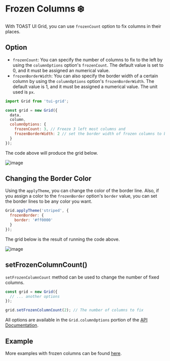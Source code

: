 # Frozen Columns ❄️

With TOAST UI Grid, you can use `frozenCount` option to fix columns in their places.

## Option 

* `frozenCount`: You can specify the number of columns to fix to the left by using the `columnOptions` option's `frozenCount`. The default value is set to 0, and it must be assigned an numerical value. 
* `frozenBorderWidth`: You can also specify the border width of a certain column by using the `columnOptions` option's `frozenBorderWidth`. The default value is 1, and it must be assigned a numerical value. The unit used is `px`. 

```js
import Grid from 'tui-grid';

const grid = new Grid({
  data,
  column,
  columnOptions: {
    frozenCount: 3, // Freeze 3 left most columns and 
    frozenBorderWidth: 2 // set the border width of frozen columns to be 2px.
  }
});
```

The code above will produce the grid below. 

![image](https://user-images.githubusercontent.com/35371660/60934748-628a3e80-a302-11e9-8c41-b9bad694747a.png)

## Changing the Border Color

Using the `applyTheme`, you can change the color of the border line. Also, if you assign a color to the `frozenBorder` option's `border` value, you can set the border lines to be any color you want.

```js
Grid.applyTheme('striped', {
  frozenBorder: {
    border: '#ff0000'
  }
});
```

The grid below is the result of running the code above.

![image](https://user-images.githubusercontent.com/35371660/60935380-a120f880-a304-11e9-9a37-6b5662430918.png)


## setFrozenColumnCount()

`setFrozenColumnCount` method can be used to change the number of fixed columns. 


```js
const grid = new Grid({
  // ... another options
});

grid.setFrozenColumnCount(2); // The number of columns to fix
```

All options are available in the `Grid.columnOptions` portion of the [API Documentation](https://nhn/github.io/tui.grid/latest). 


## Example

More examples with frozen columns can be found [here](http://nhn.github.io/tui.grid/latest/tutorial-example16-frozen-columns).
